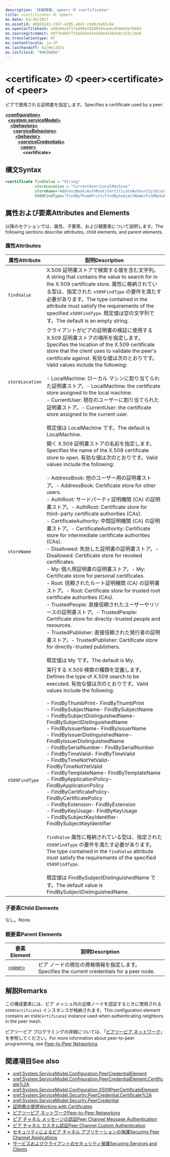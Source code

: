 ```yaml
---
description: '詳細情報: <peer> の <certificate>'
title: <certificate> の <peer>
ms.date: 03/30/2017
ms.assetid: 48b69142-c957-4305-a042-c9d0c9a55c0e
ms.openlocfilehash: e48a96a3f1fa486b19289584ae0c059eb5b7048d
ms.sourcegitcommit: ddf7edb67715a5b9a45e3dd44536dabc153c1de0
ms.translationtype: HT
ms.contentlocale: ja-JP
ms.lasthandoff: 02/06/2021
ms.locfileid: "99639056"
---
```

# <a name="certificate-of-peer"></a><span data-ttu-id="fffb5-103">\<certificate> の \<peer></span><span class="sxs-lookup"><span data-stu-id="fffb5-103">\<certificate> of \<peer></span></span>

<span data-ttu-id="fffb5-104">ピアで使用される証明書を指定します。</span><span class="sxs-lookup"><span data-stu-id="fffb5-104">Specifies a certificate used by a peer.</span></span>  
  
[**\<configuration>**](../configuration-element.md)\
&nbsp;&nbsp;[**\<system.serviceModel>**](system-servicemodel.md)\
&nbsp;&nbsp;&nbsp;&nbsp;[**\<behaviors>**](behaviors.md)\
&nbsp;&nbsp;&nbsp;&nbsp;&nbsp;&nbsp;[**\<serviceBehaviors>**](servicebehaviors.md)\
&nbsp;&nbsp;&nbsp;&nbsp;&nbsp;&nbsp;&nbsp;&nbsp;[**\<behavior>**](behavior-of-servicebehaviors.md)\
&nbsp;&nbsp;&nbsp;&nbsp;&nbsp;&nbsp;&nbsp;&nbsp;&nbsp;&nbsp;[**\<serviceCredentials>**](servicecredentials.md)\
&nbsp;&nbsp;&nbsp;&nbsp;&nbsp;&nbsp;&nbsp;&nbsp;&nbsp;&nbsp;&nbsp;&nbsp;[**\<peer>**](peer-of-servicecredentials.md)\
&nbsp;&nbsp;&nbsp;&nbsp;&nbsp;&nbsp;&nbsp;&nbsp;&nbsp;&nbsp;&nbsp;&nbsp;&nbsp;&nbsp;**\<certificate>**  
  
## <a name="syntax"></a><span data-ttu-id="fffb5-105">構文</span><span class="sxs-lookup"><span data-stu-id="fffb5-105">Syntax</span></span>  
  
```xml  
<certificate findValue = "String"
             storeLocation = "CurrentUser/LocalMachine"
             storeName="AddressBook/AuthRoot/CertificateAuthority/Disallowed/My/Root/TrustedPeople/TrustedPublisher"
             X509FindType="FindByThumbPrint/FindBySubjectName/FindBySubjectDistinguishedName/FindByIssuerName/FindByIssuerDistinguishedName/FindBySerialNumber/FindByTimeValid/FindByTimeNotYetValid/FindByTemplateName/FindByApplicationPolicy/FindByCertificatePolicy/FindByExtension/FindByKeyUsage/FindBySubjectKeyIdentifier" />
```  
  
## <a name="attributes-and-elements"></a><span data-ttu-id="fffb5-106">属性および要素</span><span class="sxs-lookup"><span data-stu-id="fffb5-106">Attributes and Elements</span></span>  

 <span data-ttu-id="fffb5-107">以降のセクションでは、属性、子要素、および親要素について説明します。</span><span class="sxs-lookup"><span data-stu-id="fffb5-107">The following sections describe attributes, child elements, and parent elements.</span></span>  
  
### <a name="attributes"></a><span data-ttu-id="fffb5-108">属性</span><span class="sxs-lookup"><span data-stu-id="fffb5-108">Attributes</span></span>  
  
|<span data-ttu-id="fffb5-109">属性</span><span class="sxs-lookup"><span data-stu-id="fffb5-109">Attribute</span></span>|<span data-ttu-id="fffb5-110">説明</span><span class="sxs-lookup"><span data-stu-id="fffb5-110">Description</span></span>|  
|---------------|-----------------|  
|`findValue`|<span data-ttu-id="fffb5-111">X.509 証明書ストアで検索する値を含む文字列。</span><span class="sxs-lookup"><span data-stu-id="fffb5-111">A string that contains the value to search for in the X.509 certificate store.</span></span> <span data-ttu-id="fffb5-112">属性に格納されている型は、指定された `x509FindType` の要件を満たす必要があります。</span><span class="sxs-lookup"><span data-stu-id="fffb5-112">The type contained in the attribute must satisfy the requirements of the specified `x509FindType`.</span></span> <span data-ttu-id="fffb5-113">既定値は空の文字列です。</span><span class="sxs-lookup"><span data-stu-id="fffb5-113">The default is an empty string.</span></span>|  
|`storeLocation`|<span data-ttu-id="fffb5-114">クライアントがピアの証明書の検証に使用する X.509 証明書ストアの場所を指定します。</span><span class="sxs-lookup"><span data-stu-id="fffb5-114">Specifies the location of the X.509 certificate store that the client uses to validate the peer's certificate against.</span></span> <span data-ttu-id="fffb5-115">有効な値は次のとおりです。</span><span class="sxs-lookup"><span data-stu-id="fffb5-115">Valid values include the following:</span></span><br /><br /> <span data-ttu-id="fffb5-116">-   LocalMachine: ローカル マシンに割り当てられた証明書ストア。</span><span class="sxs-lookup"><span data-stu-id="fffb5-116">-   LocalMachine: the certificate store assigned to the local machine.</span></span><br /><span data-ttu-id="fffb5-117">-   CurrentUser: 現在のユーザーに割り当てられた証明書ストア。</span><span class="sxs-lookup"><span data-stu-id="fffb5-117">-   CurrentUser: the certificate store assigned to the current user.</span></span><br /><br /> <span data-ttu-id="fffb5-118">既定値は LocalMachine です。</span><span class="sxs-lookup"><span data-stu-id="fffb5-118">The default is LocalMachine.</span></span>|  
|`storeName`|<span data-ttu-id="fffb5-119">開く X.509 証明書ストアの名前を指定します。</span><span class="sxs-lookup"><span data-stu-id="fffb5-119">Specifies the name of the X.509 certificate store to open.</span></span> <span data-ttu-id="fffb5-120">有効な値は次のとおりです。</span><span class="sxs-lookup"><span data-stu-id="fffb5-120">Valid values include the following:</span></span><br /><br /> <span data-ttu-id="fffb5-121">-   AddressBook: 他のユーザー用の証明書ストア。</span><span class="sxs-lookup"><span data-stu-id="fffb5-121">-   AddressBook: Certificate store for other users.</span></span><br /><span data-ttu-id="fffb5-122">-   AuthRoot: サードパーティ証明機関 (CA) の証明書ストア。</span><span class="sxs-lookup"><span data-stu-id="fffb5-122">-   AuthRoot: Certificate store for third-party certificate authorities (CAs).</span></span><br /><span data-ttu-id="fffb5-123">-   CertificateAuthority: 中間証明機関 (CA) の証明書ストア。</span><span class="sxs-lookup"><span data-stu-id="fffb5-123">-   CertificateAuthority: Certificate store for intermediate certificate authorities (CAs).</span></span><br /><span data-ttu-id="fffb5-124">-   Disallowed: 失効した証明書の証明書ストア。</span><span class="sxs-lookup"><span data-stu-id="fffb5-124">-   Disallowed: Certificate store for revoked certificates.</span></span><br /><span data-ttu-id="fffb5-125">-   My: 個人用証明書の証明書ストア。</span><span class="sxs-lookup"><span data-stu-id="fffb5-125">-   My: Certificate store for personal certificates.</span></span><br /><span data-ttu-id="fffb5-126">-   Root: 信頼されたルート証明機関 (CA) の証明書ストア。</span><span class="sxs-lookup"><span data-stu-id="fffb5-126">-   Root: Certificate store for trusted root certificate authorities (CAs).</span></span><br /><span data-ttu-id="fffb5-127">-   TrustedPeople: 直接信頼されたユーザーやリソースの証明書ストア。</span><span class="sxs-lookup"><span data-stu-id="fffb5-127">-   TrustedPeople: Certificate store for directly-trusted people and resources.</span></span><br /><span data-ttu-id="fffb5-128">-   TrustedPublisher: 直接信頼された発行者の証明書ストア。</span><span class="sxs-lookup"><span data-stu-id="fffb5-128">-   TrustedPublisher: Certificate store for directly-trusted publishers.</span></span><br /><br /> <span data-ttu-id="fffb5-129">既定値は My です。</span><span class="sxs-lookup"><span data-stu-id="fffb5-129">The default is My.</span></span>|  
|`X509FindType`|<span data-ttu-id="fffb5-130">実行する X.509 検索の種類を定義します。</span><span class="sxs-lookup"><span data-stu-id="fffb5-130">Defines the type of X.509 search to be executed.</span></span> <span data-ttu-id="fffb5-131">有効な値は次のとおりです。</span><span class="sxs-lookup"><span data-stu-id="fffb5-131">Valid values include the following:</span></span><br /><br /> <span data-ttu-id="fffb5-132">-   FindByThumbPrint</span><span class="sxs-lookup"><span data-stu-id="fffb5-132">-   FindByThumbPrint</span></span><br /><span data-ttu-id="fffb5-133">-   FindBySubjectName</span><span class="sxs-lookup"><span data-stu-id="fffb5-133">-   FindBySubjectName</span></span><br /><span data-ttu-id="fffb5-134">-   FindBySubjectDistinguishedName</span><span class="sxs-lookup"><span data-stu-id="fffb5-134">-   FindBySubjectDistinguishedName</span></span><br /><span data-ttu-id="fffb5-135">-   FindByIssuerName</span><span class="sxs-lookup"><span data-stu-id="fffb5-135">-   FindByIssuerName</span></span><br /><span data-ttu-id="fffb5-136">-   FindByIssuerDistinguishedName</span><span class="sxs-lookup"><span data-stu-id="fffb5-136">-   FindByIssuerDistinguishedName</span></span><br /><span data-ttu-id="fffb5-137">-   FindBySerialNumber</span><span class="sxs-lookup"><span data-stu-id="fffb5-137">-   FindBySerialNumber</span></span><br /><span data-ttu-id="fffb5-138">-   FindByTimeValid</span><span class="sxs-lookup"><span data-stu-id="fffb5-138">-   FindByTimeValid</span></span><br /><span data-ttu-id="fffb5-139">-   FindByTimeNotYetValid</span><span class="sxs-lookup"><span data-stu-id="fffb5-139">-   FindByTimeNotYetValid</span></span><br /><span data-ttu-id="fffb5-140">-   FindByTemplateName</span><span class="sxs-lookup"><span data-stu-id="fffb5-140">-   FindByTemplateName</span></span><br /><span data-ttu-id="fffb5-141">-   FindByApplicationPolicy</span><span class="sxs-lookup"><span data-stu-id="fffb5-141">-   FindByApplicationPolicy</span></span><br /><span data-ttu-id="fffb5-142">-   FindByCertificatePolicy</span><span class="sxs-lookup"><span data-stu-id="fffb5-142">-   FindByCertificatePolicy</span></span><br /><span data-ttu-id="fffb5-143">-   FindByExtension</span><span class="sxs-lookup"><span data-stu-id="fffb5-143">-   FindByExtension</span></span><br /><span data-ttu-id="fffb5-144">-   FindByKeyUsage</span><span class="sxs-lookup"><span data-stu-id="fffb5-144">-   FindByKeyUsage</span></span><br /><span data-ttu-id="fffb5-145">-   FindBySubjectKeyIdentifier</span><span class="sxs-lookup"><span data-stu-id="fffb5-145">-   FindBySubjectKeyIdentifier</span></span><br /><br /> <span data-ttu-id="fffb5-146">`findValue` 属性に格納されている型は、指定された `X509FindType` の要件を満たす必要があります。</span><span class="sxs-lookup"><span data-stu-id="fffb5-146">The type contained in the `findValue` attribute must satisfy the requirements of the specified `X509FindType`.</span></span><br /><br /> <span data-ttu-id="fffb5-147">既定値は FindBySubjectDistinguishedName です。</span><span class="sxs-lookup"><span data-stu-id="fffb5-147">The default value is FindBySubjectDistinguishedName.</span></span>|  
  
### <a name="child-elements"></a><span data-ttu-id="fffb5-148">子要素</span><span class="sxs-lookup"><span data-stu-id="fffb5-148">Child Elements</span></span>  

 <span data-ttu-id="fffb5-149">なし。</span><span class="sxs-lookup"><span data-stu-id="fffb5-149">None.</span></span>  
  
### <a name="parent-elements"></a><span data-ttu-id="fffb5-150">親要素</span><span class="sxs-lookup"><span data-stu-id="fffb5-150">Parent Elements</span></span>  
  
|<span data-ttu-id="fffb5-151">要素</span><span class="sxs-lookup"><span data-stu-id="fffb5-151">Element</span></span>|<span data-ttu-id="fffb5-152">説明</span><span class="sxs-lookup"><span data-stu-id="fffb5-152">Description</span></span>|  
|-------------|-----------------|  
|[\<peer>](peer-of-servicecredentials.md)|<span data-ttu-id="fffb5-153">ピア ノードの現在の資格情報を指定します。</span><span class="sxs-lookup"><span data-stu-id="fffb5-153">Specifies the current credentials for a peer node.</span></span>|  
  
## <a name="remarks"></a><span data-ttu-id="fffb5-154">解説</span><span class="sxs-lookup"><span data-stu-id="fffb5-154">Remarks</span></span>  

 <span data-ttu-id="fffb5-155">この構成要素には、ピア メッシュ内の近隣ノードを認証するときに使用される `X509Certificate2` インスタンスが格納されます。</span><span class="sxs-lookup"><span data-stu-id="fffb5-155">This configuration element contains an `X509Certificate2` instance used when authenticating neighbors in the peer mesh.</span></span>  
  
 <span data-ttu-id="fffb5-156">ピアツーピア プログラミングの詳細については、「[ピアツーピア ネットワーク](../../../wcf/feature-details/peer-to-peer-networking.md)」を参照してください。</span><span class="sxs-lookup"><span data-stu-id="fffb5-156">For more information about peer-to-peer programming, see [Peer-to-Peer Networking](../../../wcf/feature-details/peer-to-peer-networking.md).</span></span>  
  
## <a name="see-also"></a><span data-ttu-id="fffb5-157">関連項目</span><span class="sxs-lookup"><span data-stu-id="fffb5-157">See also</span></span>

- <xref:System.ServiceModel.Configuration.PeerCredentialElement>
- <xref:System.ServiceModel.Configuration.PeerCredentialElement.Certificate%2A>
- <xref:System.ServiceModel.Configuration.X509PeerCertificateElement>
- <xref:System.ServiceModel.Security.PeerCredential.Certificate%2A>
- <xref:System.ServiceModel.Security.PeerCredential>
- [<span data-ttu-id="fffb5-158">証明書の使用</span><span class="sxs-lookup"><span data-stu-id="fffb5-158">Working with Certificates</span></span>](../../../wcf/feature-details/working-with-certificates.md)
- [<span data-ttu-id="fffb5-159">ピアツーピア ネットワーク</span><span class="sxs-lookup"><span data-stu-id="fffb5-159">Peer-to-Peer Networking</span></span>](../../../wcf/feature-details/peer-to-peer-networking.md)
- <span data-ttu-id="fffb5-160">[ピア チャネル メッセージの認証](/previous-versions/dotnet/netframework-3.5/aa967730(v=vs.90))</span><span class="sxs-lookup"><span data-stu-id="fffb5-160">[Peer Channel Message Authentication](/previous-versions/dotnet/netframework-3.5/aa967730(v=vs.90))</span></span>
- <span data-ttu-id="fffb5-161">[ピア チャネル カスタム認証](/previous-versions/dotnet/netframework-3.5/ms751447(v=vs.90))</span><span class="sxs-lookup"><span data-stu-id="fffb5-161">[Peer Channel Custom Authentication](/previous-versions/dotnet/netframework-3.5/ms751447(v=vs.90))</span></span>
- [<span data-ttu-id="fffb5-162">セキュリティによるピア チャネル アプリケーションの保護</span><span class="sxs-lookup"><span data-stu-id="fffb5-162">Securing Peer Channel Applications</span></span>](../../../wcf/feature-details/securing-peer-channel-applications.md)
- [<span data-ttu-id="fffb5-163">サービスおよびクライアントのセキュリティ保護</span><span class="sxs-lookup"><span data-stu-id="fffb5-163">Securing Services and Clients</span></span>](../../../wcf/feature-details/securing-services-and-clients.md)
